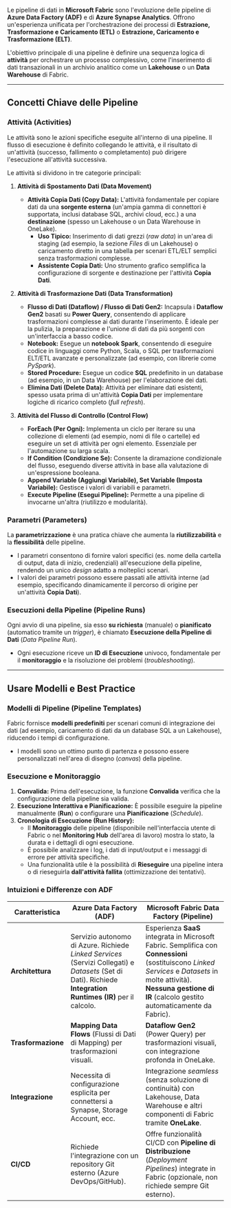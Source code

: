 
Le pipeline di dati in **Microsoft Fabric** sono l'evoluzione delle pipeline di **Azure Data Factory (ADF)** e di **Azure Synapse Analytics**. Offrono un'esperienza unificata per l'orchestrazione dei processi di **Estrazione, Trasformazione e Caricamento (ETL)** o **Estrazione, Caricamento e Trasformazione (ELT)**.

L'obiettivo principale di una pipeline è definire una sequenza logica di **attività** per orchestrare un processo complessivo, come l'inserimento di dati transazionali in un archivio analitico come un **Lakehouse** o un **Data Warehouse** di Fabric.

---

## Concetti Chiave delle Pipeline

### Attività (Activities)

Le attività sono le azioni specifiche eseguite all'interno di una pipeline. Il flusso di esecuzione è definito collegando le attività, e il risultato di un'attività (successo, fallimento o completamento) può dirigere l'esecuzione all'attività successiva.

Le attività si dividono in tre categorie principali:

1. **Attività di Spostamento Dati (Data Movement)**
    - **Attività Copia Dati (Copy Data):** L'attività fondamentale per copiare dati da una **sorgente esterna** (un'ampia gamma di connettori è supportata, inclusi database SQL, archivi cloud, ecc.) a una **destinazione** (spesso un Lakehouse o un Data Warehouse in OneLake).
        - **Uso Tipico:** Inserimento di dati grezzi (_raw data_) in un'area di staging (ad esempio, la sezione _Files_ di un Lakehouse) o caricamento diretto in una tabella per scenari ETL/ELT semplici senza trasformazioni complesse.
        - **Assistente Copia Dati:** Uno strumento grafico semplifica la configurazione di sorgente e destinazione per l'attività **Copia Dati**.
    
2. **Attività di Trasformazione Dati (Data Transformation)**
    - **Flusso di Dati (Dataflow) / Flusso di Dati Gen2:** Incapsula i **Dataflow Gen2** basati su **Power Query**, consentendo di applicare trasformazioni complesse ai dati durante l'inserimento. È ideale per la pulizia, la preparazione e l'unione di dati da più sorgenti con un'interfaccia a basso codice.
    - **Notebook:** Esegue un **notebook Spark**, consentendo di eseguire codice in linguaggi come Python, Scala, o SQL per trasformazioni ELT/ETL avanzate e personalizzate (ad esempio, con librerie come _PySpark_).
    - **Stored Procedure:** Esegue un codice **SQL** predefinito in un database (ad esempio, in un Data Warehouse) per l'elaborazione dei dati.
    - **Elimina Dati (Delete Data):** Attività per eliminare dati esistenti, spesso usata prima di un'attività **Copia Dati** per implementare logiche di ricarico completo (_full refresh_).
    
3. **Attività del Flusso di Controllo (Control Flow)**
    - **ForEach (Per Ogni):** Implementa un ciclo per iterare su una collezione di elementi (ad esempio, nomi di file o cartelle) ed eseguire un set di attività per ogni elemento. Essenziale per l'automazione su larga scala.
    - **If Condition (Condizione Se):** Consente la diramazione condizionale del flusso, eseguendo diverse attività in base alla valutazione di un'espressione booleana.
    - **Append Variable (Aggiungi Variabile), Set Variable (Imposta Variabile):** Gestisce i valori di variabili e parametri.
    - **Execute Pipeline (Esegui Pipeline):** Permette a una pipeline di invocarne un'altra (riutilizzo e modularità).

### Parametri (Parameters)

La **parametrizzazione** è una pratica chiave che aumenta la **riutilizzabilità** e la **flessibilità** delle pipeline.

- I parametri consentono di fornire valori specifici (es. nome della cartella di output, data di inizio, credenziali) all'esecuzione della pipeline, rendendo un unico _design_ adatto a molteplici scenari.
- I valori dei parametri possono essere passati alle attività interne (ad esempio, specificando dinamicamente il percorso di origine per un'attività **Copia Dati**).

### Esecuzioni della Pipeline (Pipeline Runs)

Ogni avvio di una pipeline, sia esso **su richiesta** (manuale) o **pianificato** (automatico tramite un _trigger_), è chiamato **Esecuzione della Pipeline di Dati** (_Data Pipeline Run_).

- Ogni esecuzione riceve un **ID di Esecuzione** univoco, fondamentale per il **monitoraggio** e la risoluzione dei problemi (_troubleshooting_).

---

## Usare Modelli e Best Practice

### Modelli di Pipeline (Pipeline Templates)

Fabric fornisce **modelli predefiniti** per scenari comuni di integrazione dei dati (ad esempio, caricamento di dati da un database SQL a un Lakehouse), riducendo i tempi di configurazione.

- I modelli sono un ottimo punto di partenza e possono essere personalizzati nell'area di disegno (_canvas_) della pipeline.

### Esecuzione e Monitoraggio

1. **Convalida:** Prima dell'esecuzione, la funzione **Convalida** verifica che la configurazione della pipeline sia valida.
2. **Esecuzione Interattiva e Pianificazione:** È possibile eseguire la pipeline manualmente (**Run**) o configurare una **Pianificazione** (_Schedule_).
3. **Cronologia di Esecuzione (Run History):**
    - Il **Monitoraggio** delle pipeline (disponibile nell'interfaccia utente di Fabric o nel **Monitoring Hub** dell'area di lavoro) mostra lo stato, la durata e i dettagli di ogni esecuzione.
    - È possibile analizzare i log, i dati di input/output e i messaggi di errore per attività specifiche.
    - Una funzionalità utile è la possibilità di **Rieseguire** una pipeline intera o di rieseguirla **dall'attività fallita** (ottimizzazione dei tentativi).

### Intuizioni e Differenze con ADF

|Caratteristica|Azure Data Factory (ADF)|Microsoft Fabric Data Factory (Pipeline)|
|---|---|---|
|**Architettura**|Servizio autonomo di Azure. Richiede _Linked Services_ (Servizi Collegati) e _Datasets_ (Set di Dati). Richiede **Integration Runtimes (IR)** per il calcolo.|Esperienza **SaaS** integrata in Microsoft Fabric. Semplifica con **Connessioni** (sostituiscono _Linked Services_ e _Datasets_ in molte attività). **Nessuna gestione di IR** (calcolo gestito automaticamente da Fabric).|
|**Trasformazione**|**Mapping Data Flows** (Flussi di Dati di Mapping) per trasformazioni visuali.|**Dataflow Gen2** (Power Query) per trasformazioni visuali, con integrazione profonda in OneLake.|
|**Integrazione**|Necessita di configurazione esplicita per connettersi a Synapse, Storage Account, ecc.|Integrazione _seamless_ (senza soluzione di continuità) con Lakehouse, Data Warehouse e altri componenti di Fabric tramite **OneLake**.|
|**CI/CD**|Richiede l'integrazione con un repository Git esterno (Azure DevOps/GitHub).|Offre funzionalità CI/CD con **Pipeline di Distribuzione** (_Deployment Pipelines_) integrate in Fabric (opzionale, non richiede sempre Git esterno).|

